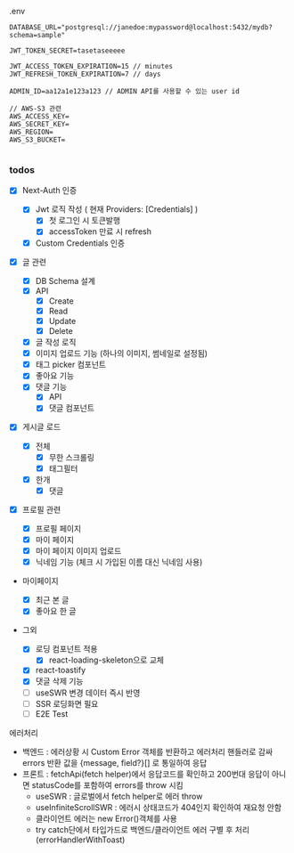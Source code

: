 .env

```
DATABASE_URL="postgresql://janedoe:mypassword@localhost:5432/mydb?schema=sample"

JWT_TOKEN_SECRET=tasetaseeeee

JWT_ACCESS_TOKEN_EXPIRATION=15 // minutes
JWT_REFRESH_TOKEN_EXPIRATION=7 // days

ADMIN_ID=aa12a1e123a123 // ADMIN API를 사용할 수 있는 user id

// AWS-S3 관련
AWS_ACCESS_KEY=
AWS_SECRET_KEY=
AWS_REGION=
AWS_S3_BUCKET=


```

### todos

- [x] Next-Auth 인증

  - [x] Jwt 로직 작성 ( 현재 Providers: [Credentials] )
    - [x] 첫 로그인 시 토큰발행
    - [x] accessToken 만료 시 refresh
  - [x] Custom Credentials 인증

- [x] 글 관련

  - [x] DB Schema 설계
  - [x] API
    - [x] Create
    - [x] Read
    - [x] Update
    - [x] Delete
  - [x] 글 작성 로직
  - [x] 이미지 업로드 기능 (하나의 이미지, 썸네일로 설정됨)
  - [x] 태그 picker 컴포넌트
  - [x] 좋아요 기능
  - [x] 댓글 기능
    - [x] API
    - [x] 댓글 컴포넌트

- [x] 게시글 로드

  - [x] 전체
    - [x] 무한 스크롤링
    - [x] 태그필터
  - [x] 한개
    - [x] 댓글

- [x] 프로필 관련

  - [x] 프로필 페이지
  - [x] 마이 페이지
  - [x] 마이 페이지 이미지 업로드
  - [x] 닉네임 기능 (체크 시 가입된 이름 대신 닉네임 사용)

- 마이페이지

  - [x] 최근 본 글
  - [x] 좋아요 한 글

- 그외
  - [x] 로딩 컴포넌트 적용
    - [x] react-loading-skeleton으로 교체
  - [x] react-toastify
  - [x] 댓글 삭제 기능
  - [ ] useSWR 변경 데이터 즉시 반영
  - [ ] SSR 로딩화면 필요
  - [ ] E2E Test

에러처리

- 백엔드 : 에러상황 시 Custom Error 객체를 반환하고 에러처리 핸들러로 감싸 errors 반환 값을 {message, field?}[] 로 통일하여 응답
- 프론트 : fetchApi(fetch helper)에서 응답코드를 확인하고 200번대 응답이 아니면 statusCode를 포함하여 errors를 throw 시킴
  - useSWR : 글로벌에서 fetch helper로 에러 throw
  - useInfiniteScrollSWR : 에러시 상태코드가 404인지 확인하여 재요청 안함
  - 클라이언트 에러는 new Error()객체를 사용
  - try catch단에서 타입가드로 백엔드/클라이언트 에러 구별 후 처리 (errorHandlerWithToast)
